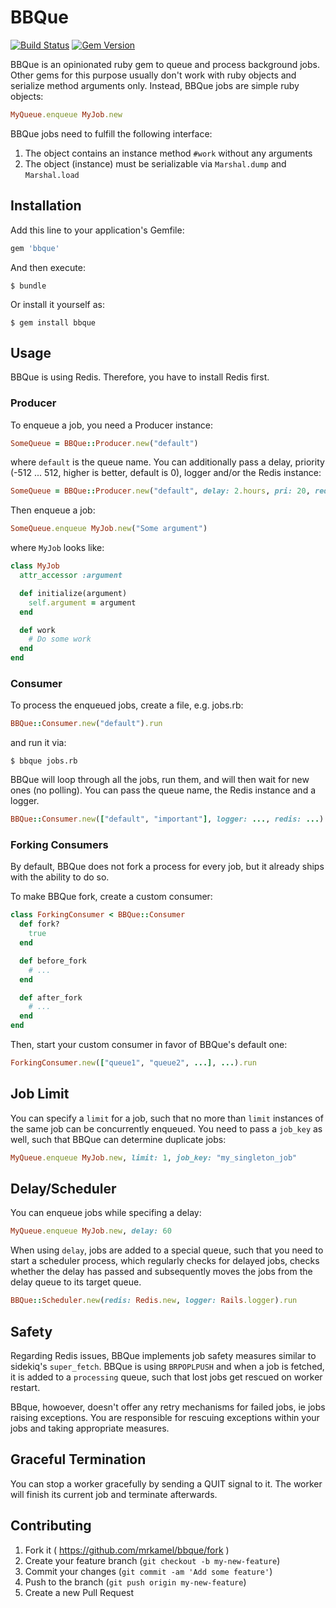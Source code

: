 # BBQue

[![Build Status](https://secure.travis-ci.org/mrkamel/bbque.png?branch=master)](http://travis-ci.org/mrkamel/bbque)
[![Gem Version](https://badge.fury.io/rb/bbque.svg)](http://badge.fury.io/rb/bbque)

BBQue is an opinionated ruby gem to queue and process background jobs. Other
gems for this purpose usually don't work with ruby objects and serialize method
arguments only. Instead, BBQue jobs are simple ruby objects:

```ruby
MyQueue.enqueue MyJob.new
```

BBQue jobs need to fulfill the following interface:

1. The object contains an instance method `#work` without any arguments
2. The object (instance) must be serializable via `Marshal.dump` and `Marshal.load`

## Installation

Add this line to your application's Gemfile:

```ruby
gem 'bbque'
```

And then execute:

    $ bundle

Or install it yourself as:

    $ gem install bbque

## Usage

BBQue is using Redis. Therefore, you have to install Redis first.

### Producer

To enqueue a job, you need a Producer instance:

```ruby
SomeQueue = BBQue::Producer.new("default")
```

where `default` is the queue name. You can additionally pass a delay, priority
(-512 ... 512, higher is better, default is 0), logger and/or the Redis instance:

```ruby
SomeQueue = BBQue::Producer.new("default", delay: 2.hours, pri: 20, redis: Redis.new, logger: Logger.new(...))
```

Then enqueue a job:

```ruby
SomeQueue.enqueue MyJob.new("Some argument")
```

where `MyJob` looks like:

```ruby
class MyJob
  attr_accessor :argument

  def initialize(argument)
    self.argument = argument
  end

  def work
    # Do some work
  end
end
```

### Consumer

To process the enqueued jobs, create a file, e.g. jobs.rb:

```ruby
BBQue::Consumer.new("default").run
```

and run it via:

    $ bbque jobs.rb

BBQue will loop through all the jobs, run them, and will then wait for new
ones (no polling). You can pass the queue name, the Redis instance and a logger.

```ruby
BBQue::Consumer.new(["default", "important"], logger: ..., redis: ...).run
```

### Forking Consumers

By default, BBQue does not fork a process for every job, but
it already ships with the ability to do so.

To make BBQue fork, create a custom consumer:

```ruby
class ForkingConsumer < BBQue::Consumer
  def fork?
    true
  end

  def before_fork
    # ...
  end

  def after_fork
    # ...
  end
end
```

Then, start your custom consumer in favor of BBQue's default one:

```ruby
ForkingConsumer.new(["queue1", "queue2", ...], ...).run
```

## Job Limit

You can specify a `limit` for a job, such that no more than `limit` instances
of the same job can be concurrently enqueued. You need to pass a `job_key` as
well, such that BBQue can determine duplicate jobs:

```ruby
MyQueue.enqueue MyJob.new, limit: 1, job_key: "my_singleton_job"
```


## Delay/Scheduler

You can enqueue jobs while specifing a delay:

```ruby
MyQueue.enqueue MyJob.new, delay: 60
```

When using `delay`, jobs are added to a special queue, such that
you need to start a scheduler process, which regularly checks for
delayed jobs, checks whether the delay has passed and subsequently
moves the jobs from the delay queue to its target queue.

```ruby
BBQue::Scheduler.new(redis: Redis.new, logger: Rails.logger).run
```

## Safety

Regarding Redis issues, BBQue implements job safety measures similar to
sidekiq's `super_fetch`. BBQue is using `BRPOPLPUSH` and when a job is fetched,
it is added to a `processing` queue, such that lost jobs get rescued on worker
restart.

BBque, howoever, doesn't offer any retry mechanisms for failed jobs, ie jobs
raising exceptions. You are responsible for rescuing exceptions within your
jobs and taking appropriate measures.

## Graceful Termination

You can stop a worker gracefully by sending a QUIT signal to it.
The worker will finish its current job and terminate afterwards.

## Contributing

1. Fork it ( https://github.com/mrkamel/bbque/fork )
2. Create your feature branch (`git checkout -b my-new-feature`)
3. Commit your changes (`git commit -am 'Add some feature'`)
4. Push to the branch (`git push origin my-new-feature`)
5. Create a new Pull Request
